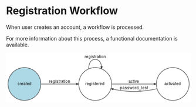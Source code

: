 # Registration Workflow

When user creates an account, a workflow is processed. 

For more information about this process, a functional documentation is available.

![registration.png](registration.png)
